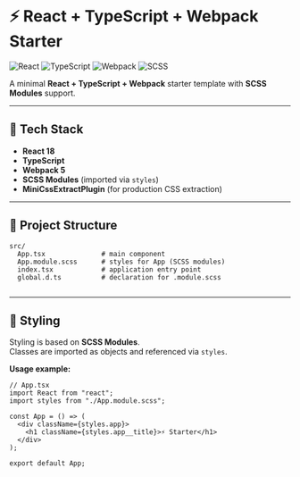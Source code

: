 # ⚡ React + TypeScript + Webpack Starter

![React](https://img.shields.io/badge/React-18-blue?logo=react)
![TypeScript](https://img.shields.io/badge/TypeScript-5-blue?logo=typescript)
![Webpack](https://img.shields.io/badge/Webpack-5-%238DD6F9?logo=webpack)
![SCSS](https://img.shields.io/badge/SCSS-Modules-pink?logo=sass)

A minimal **React + TypeScript + Webpack** starter template with **SCSS Modules** support.

---

## 🚀 Tech Stack
- **React 18**
- **TypeScript**
- **Webpack 5**
- **SCSS Modules** (imported via `styles`)
- **MiniCssExtractPlugin** (for production CSS extraction)

---

## 📂 Project Structure
```
src/
  App.tsx              # main component
  App.module.scss      # styles for App (SCSS modules)
  index.tsx            # application entry point
  global.d.ts          # declaration for .module.scss
  
```
---

## 🎨 Styling

Styling is based on **SCSS Modules**.  
Classes are imported as objects and referenced via `styles`.

**Usage example:**

```tsx
// App.tsx
import React from "react";
import styles from "./App.module.scss";

const App = () => (
  <div className={styles.app}>
    <h1 className={styles.app__title}>⚡ Starter</h1>
  </div>
);

export default App;
